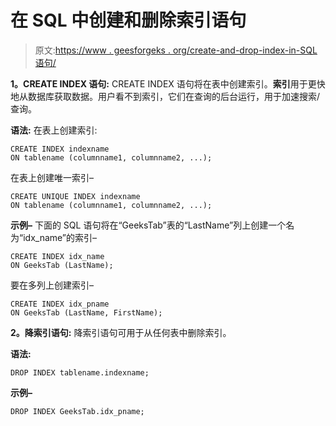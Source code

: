 # 在 SQL 中创建和删除索引语句

> 原文:[https://www . geesforgeks . org/create-and-drop-index-in-SQL 语句/](https://www.geeksforgeeks.org/create-and-drop-index-statement-in-sql/)

**1。CREATE INDEX 语句:**
CREATE INDEX 语句将在表中创建索引。**索引**用于更快地从数据库获取数据。用户看不到索引，它们在查询的后台运行，用于加速搜索/查询。

**语法:**
在表上创建索引:

```
CREATE INDEX indexname
ON tablename (columnname1, columnname2, ...);
```

在表上创建唯一索引–

```
CREATE UNIQUE INDEX indexname
ON tablename (columnname1, columnname2, ...);
```

**示例–**
下面的 SQL 语句将在“GeeksTab”表的“LastName”列上创建一个名为“idx_name”的索引–

```
CREATE INDEX idx_name
ON GeeksTab (LastName);
```

要在多列上创建索引–

```
CREATE INDEX idx_pname
ON GeeksTab (LastName, FirstName);
```

**2。降索引语句:**
降索引语句可用于从任何表中删除索引。

**语法:**

```
DROP INDEX tablename.indexname;
```

**示例–**

```
DROP INDEX GeeksTab.idx_pname;
```